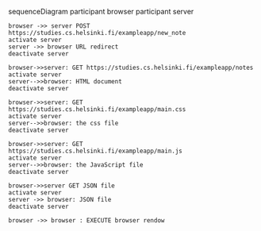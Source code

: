 sequenceDiagram
    participant browser
    participant server

    browser ->> server POST https://studies.cs.helsinki.fi/exampleapp/new_note
    activate server
    server ->> browser URL redirect
    deactivate server

    browser->>server: GET https://studies.cs.helsinki.fi/exampleapp/notes
    activate server
    server-->>browser: HTML document
    deactivate server

    browser->>server: GET https://studies.cs.helsinki.fi/exampleapp/main.css
    activate server
    server-->>browser: the css file
    deactivate server

    browser->>server: GET https://studies.cs.helsinki.fi/exampleapp/main.js
    activate server
    server-->>browser: the JavaScript file
    deactivate server

    browser->>server GET JSON file
    activate server
    server ->> browser: JSON file
    deactivate server

    browser ->> browser : EXECUTE browser rendow